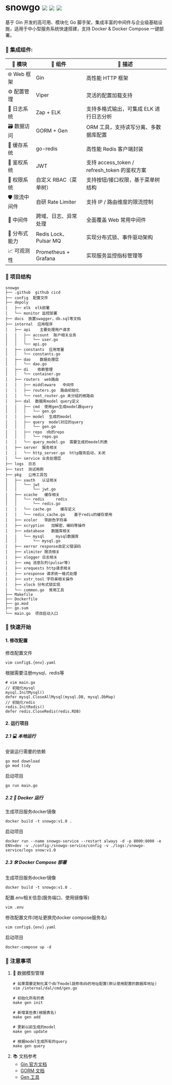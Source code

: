 # snowgo <img src="https://img.shields.io/badge/golang-1.23-blue"/> <img src="https://img.shields.io/badge/gin-1.10.0-green"/> <img src="https://img.shields.io/badge/gorm-1.25.12-red"/>
基于 Gin 开发的高可用、模块化 Go 脚手架，集成丰富的中间件与企业级基础设施，适用于中小型服务系统快速搭建，支持 Docker & Docker Compose 一键部署。

### 🔌 集成组件:

| 🧩 模块        | 🔧 组件                 | 📝 描述                                        |
|--------------|-----------------------|----------------------------------------------|
| 🌐 Web 框架      | Gin                   | 高性能 HTTP 框架                            |
| ⚙️ 配置管理     | Viper                 | 灵活的配置加载支持                          |
| 📜 日志系统     | Zap + ELK             | 支持多格式输出，可集成 ELK 进行日志分析     |
| 🗃️ 数据访问     | GORM + Gen            | ORM 工具，支持读写分离、多数据库配置         |
| 🚀 缓存系统     | go-redis              | 高性能 Redis 客户端封装                     |
| 🔐 鉴权系统     | JWT                   | 支持 access_token / refresh_token 的鉴权方案 |
| 🛂 权限系统     | 自定义 RBAC（菜单树） | 支持按钮/接口权限，基于菜单树结构            |
| 🛡️ 限流中间件   | 自研 Rate Limiter     | 支持 IP / 路由维度的限流控制                |
| 🔗 中间件       | 跨域、日志、异常处理  | 全面覆盖 Web 常用中间件                     |
| 🧵 分布式能力   | Redis Lock、Pulsar MQ | 实现分布式锁、事件驱动架构                  |
| 📈 可观测性     | Prometheus + Grafana  | 实现服务监控指标管理等       |

[//]: # (1. gin轻量级Web框架)

[//]: # (2. zap日志管理)

[//]: # (3. viper配置文件解析)

[//]: # (4. response统一结构返回，以及error code自定义)

[//]: # (5. gorm数据库组件，以及使用gen生成model以及query&#40;支持读写分离以及多数据库配置&#41;)

[//]: # (6. go-redis缓存组件)

[//]: # (7. jwt鉴权)

[//]: # (8. rate限流)

[//]: # (9. 访问日志、跨域、全局异常处理等中间件)

[//]: # (10. 基于redis等实现的分布式锁)

[//]: # (11. mq&#40;pulsar&#41;)

[//]: # (12. elk收集日志在kibana展示)

[//]: # (13. Prometheus+Grafana实现监控)

### 🧬 项目结构
```
snowgo
├── .github  github cicd
├── config  配置文件
├── depoly
│   ├── elk  elk部署
│   └── monitor 监控部署
├── docs  放置swagger，db.sql等文档
├── internal  应用程序
│   ├── api    主要处理用户请求
│   │   ├── account  账户相关业务
│   │   │   └── user.go
│   │   └── api.go
│   ├── constants  应用常量
│   │   └── constants.go
│   ├── dao    数据处理层
│   │   └── dao.go
│   ├── di    依赖管理
│   │   └── container.go
│   ├── routers  web路由
│   │   ├── middleware   中间件
│   │   ├── routers.go  路由初始化
│   │   └── root_router.go 未分组的根路由
│   ├── dal  数据库model query定义
│   │   ├── cmd  使用gen生成model跟query
│   │   │   └── gen.go
│   │   ├── model  生成的model
│   │   ├── query  model对应的query
│   │   │   └── gen.go
│   │   ├── repo  db的repo
│   │   │   └── repo.go
│   │   └── query_model.go  需要生成的model列表
│   ├── server  服务相关
│   │   └── http_server.go  http服务启动，关闭
│   └── service 业务处理层
├── logs  日志
├── test  测试用例
├── pkg   公用工具包
│   ├── xauth   认证相关
│   │   └── jwt
│   │       └── jwt.go
│   ├── xcache   缓存相关
│   │   └── redis     redis
│   │       └── redis.go
│   │   └── cache.go    缓存定义
│   │   └── redis_cache.go    基于redis的缓存使用
│   ├── xcolor   带颜色字符串
│   ├── xcryption   加解密，编码等操作
│   ├── xdatabase   数据库相关
│   │   └── mysql     mysql数据库
│   │       └── mysql.go     
│   ├── xerror response自定义错误码  
│   ├── xlimiter 限流相关  
│   ├── xlogger 日志相关  
│   ├── xmq 消息队列(pulsar等)  
│   ├── xrequests http请求相关
│   ├── xresponse 请求统一格式处理
│   ├── xstr_tool 字符串相关操作
│   ├── xlock 分布式锁实现
│   └── common.go  常用工具
├── Makefile
├── Dockerfile
├── go.mod
├── go.sum
└── main.go  项目启动入口
```

### 🚀 快速开始
#### 1. 修改配置
修改配置文件
```shell
vim config$.{env}.yaml
```
根据需要注册mysql、redis等
```
# vim main.go
// 初始化mysql
mysql.InitMysql()
defer mysql.CloseAllMysql(mysql.DB, mysql.DbMap)
// 初始化redis
redis.InitRedis()
defer redis.CloseRedis(redis.RDB)
```
#### 2. 运行项目
##### 2.1 💻 本地运行
安装运行需要的依赖
```shell
go mod download
go mod tidy
```
启动项目
```shell
go run main.go
```

##### 2.2 🐳 Docker 运行
生成项目服务docker镜像
```shell
docker build -t snowgo:v1.0 .
```
启动项目
```shell
docker run --name snowgo-service --restart always -d -p 8000:8000 -e ENV=dev -v ./config:/snowgo-service/config -v ./logs:/snowgo-service/logs snow:v1.0
```

##### 2.3 🛠 Docker Compose 部署
生成项目服务docker镜像
```shell
docker build -t snowgo:v1.0 .
```
配置.env相关信息(服务端口、使用镜像等)
```shell
vim .env
```
修改配置文件(地址更换完docker compose服务名)
```shell
vim config$.{env}.yaml
```
启动项目
```shell
docker-compose up -d
```

### 📢 注意事项
1. 🧱 数据模型管理
    ```
    # 如果需要定制化某个db下model就修改db的地址配置(默认使用配置的数据库地址)
    vim /internal/dal/cmd/gen.go
   
    # 初始化所有的表
    make gen init
   
    # 新增某些表(根据表名)
    make gen add
   
    # 更新以前生成的model
    make gen update
   
    # 根据model生成所有的query
    make gen query
    ```
2. 📚 文档参考
   - [Gin 官方文档](https://gin-gonic.com/)
   - [GORM 文档](https://gorm.io/zh_CN/docs/)
   - [Gen 工具](https://gorm.io/zh_CN/gen/dao.html)
